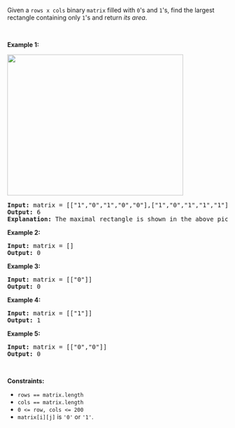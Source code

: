 <div><p>Given a <code>rows x cols</code>&nbsp;binary <code>matrix</code> filled with <code>0</code>'s and <code>1</code>'s, find the largest rectangle containing only <code>1</code>'s and return <em>its area</em>.</p>

<p>&nbsp;</p>
<p><strong>Example 1:</strong></p>
<img alt="" src="https://assets.leetcode.com/uploads/2020/09/14/maximal.jpg" style="width: 402px; height: 322px;">
<pre><strong>Input:</strong> matrix = [["1","0","1","0","0"],["1","0","1","1","1"],["1","1","1","1","1"],["1","0","0","1","0"]]
<strong>Output:</strong> 6
<strong>Explanation:</strong> The maximal rectangle is shown in the above picture.
</pre>

<p><strong>Example 2:</strong></p>

<pre><strong>Input:</strong> matrix = []
<strong>Output:</strong> 0
</pre>

<p><strong>Example 3:</strong></p>

<pre><strong>Input:</strong> matrix = [["0"]]
<strong>Output:</strong> 0
</pre>

<p><strong>Example 4:</strong></p>

<pre><strong>Input:</strong> matrix = [["1"]]
<strong>Output:</strong> 1
</pre>

<p><strong>Example 5:</strong></p>

<pre><strong>Input:</strong> matrix = [["0","0"]]
<strong>Output:</strong> 0
</pre>

<p>&nbsp;</p>
<p><strong>Constraints:</strong></p>

<ul>
	<li><code>rows == matrix.length</code></li>
	<li><code>cols == matrix.length</code></li>
	<li><code>0 &lt;= row, cols &lt;= 200</code></li>
	<li><code>matrix[i][j]</code> is <code>'0'</code> or <code>'1'</code>.</li>
</ul>
</div>